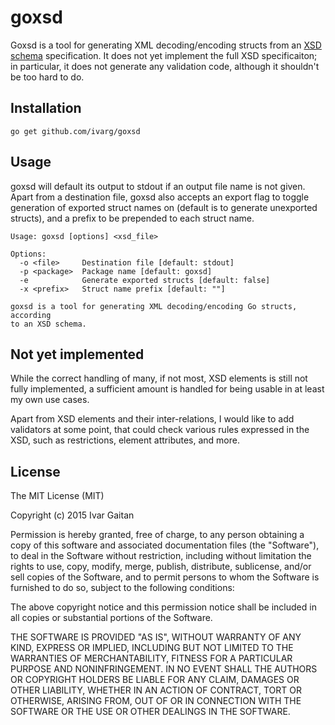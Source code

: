 # goxsd

Goxsd is a tool for generating XML decoding/encoding structs from an [XSD schema](http://www.w3schools.com/schema/default.asp) specification. It does not yet implement the full XSD specificaiton; in particular, it does not generate any validation code, although it shouldn't be too hard to do.

## Installation

```
go get github.com/ivarg/goxsd
```

## Usage

goxsd will default its output to stdout if an output file name is not given. Apart from a destination file, goxsd also accepts an export flag to toggle generation of exported struct names on (default is to generate unexported structs), and a prefix to be prepended to each struct name.

```
Usage: goxsd [options] <xsd_file>

Options:
  -o <file>     Destination file [default: stdout]
  -p <package>  Package name [default: goxsd]
  -e            Generate exported structs [default: false]
  -x <prefix>   Struct name prefix [default: ""]

goxsd is a tool for generating XML decoding/encoding Go structs, according
to an XSD schema.
```

## Not yet implemented

While the correct handling of many, if not most, XSD elements is still not fully implemented, a sufficient amount is handled for being usable in at least my own use cases.

Apart from XSD elements and their inter-relations, I would like to add validators at some point, that could check various rules expressed in the XSD, such as restrictions, element attributes, and more.

## License

The MIT License (MIT)

Copyright (c) 2015 Ivar Gaitan

Permission is hereby granted, free of charge, to any person obtaining a copy
of this software and associated documentation files (the "Software"), to deal
in the Software without restriction, including without limitation the rights
to use, copy, modify, merge, publish, distribute, sublicense, and/or sell
copies of the Software, and to permit persons to whom the Software is
furnished to do so, subject to the following conditions:

The above copyright notice and this permission notice shall be included in all
copies or substantial portions of the Software.

THE SOFTWARE IS PROVIDED "AS IS", WITHOUT WARRANTY OF ANY KIND, EXPRESS OR
IMPLIED, INCLUDING BUT NOT LIMITED TO THE WARRANTIES OF MERCHANTABILITY,
FITNESS FOR A PARTICULAR PURPOSE AND NONINFRINGEMENT. IN NO EVENT SHALL THE
AUTHORS OR COPYRIGHT HOLDERS BE LIABLE FOR ANY CLAIM, DAMAGES OR OTHER
LIABILITY, WHETHER IN AN ACTION OF CONTRACT, TORT OR OTHERWISE, ARISING FROM,
OUT OF OR IN CONNECTION WITH THE SOFTWARE OR THE USE OR OTHER DEALINGS IN THE
SOFTWARE.
